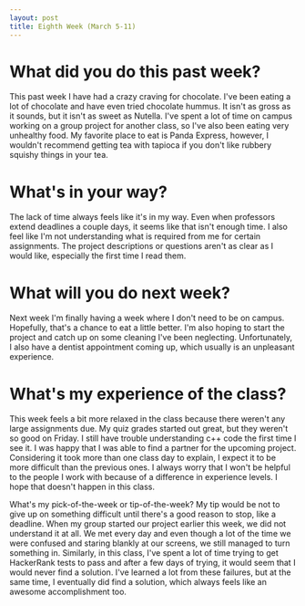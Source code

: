 ```yaml
---
layout: post
title: Eighth Week (March 5-11) 
---
```


# What did you do this past week?
This past week I have had a crazy craving for chocolate. I've been eating a lot of chocolate and have even tried chocolate hummus. It isn't as gross as it sounds, but it isn't as sweet as Nutella. I've spent a lot of time on campus working on a group project for another class, so I've also been eating very unhealthy food. My favorite place to eat is Panda Express, however, I wouldn't recommend getting tea with tapioca if you don't like rubbery squishy things in your tea.

# What's in your way?
The lack of time always feels like it's in my way. Even when professors extend deadlines a couple days, it seems like that isn't enough time. I also feel like I'm not understanding what is required from me for certain assignments. The project descriptions or questions aren't as clear as I would like, especially the first time I read them. 

# What will you do next week?
Next week I'm finally having a week where I don't need to be on campus. Hopefully, that's a chance to eat a little better. I'm also hoping to start the project and catch up on some cleaning I've been neglecting. Unfortunately, I also have a dentist appointment coming up, which usually is an unpleasant experience. 

# What's my experience of the class?
This week feels a bit more relaxed in the class because there weren't any large assignments due. My quiz grades started out great, but they weren't so good on Friday. I still have trouble understanding c++ code the first time I see it. I was happy that I was able to find a partner for the upcoming project. Considering it took more than one class day to explain, I expect it to be more difficult than the previous ones. I always worry that I won't be helpful to the people I work with because of a difference in experience levels. I hope that doesn't happen in this class.    

What's my pick-of-the-week or tip-of-the-week?
My tip would be not to give up on something difficult until there's a good reason to stop, like a deadline. When my group started our project earlier this week, we did not understand it at all. We met every day and even though a lot of the time we were confused and staring blankly at our screens, we still managed to turn something in. Similarly,  in this class, I've spent a lot of time trying to get HackerRank tests to pass and after a few days of trying, it would seem that I would never find a solution. I've learned a lot from these failures, but at the same time, I eventually did find a solution, which always feels like an awesome accomplishment too.   
